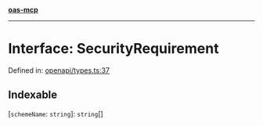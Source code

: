 [**oas-mcp**](../README.md)

***

# Interface: SecurityRequirement

Defined in: [openapi/types.ts:37](https://github.com/elwizard33/oas-mcp/blob/8e2319f50a7dff4ff946a1b290930f93208fe588/src/openapi/types.ts#L37)

## Indexable

\[`schemeName`: `string`\]: `string`[]
